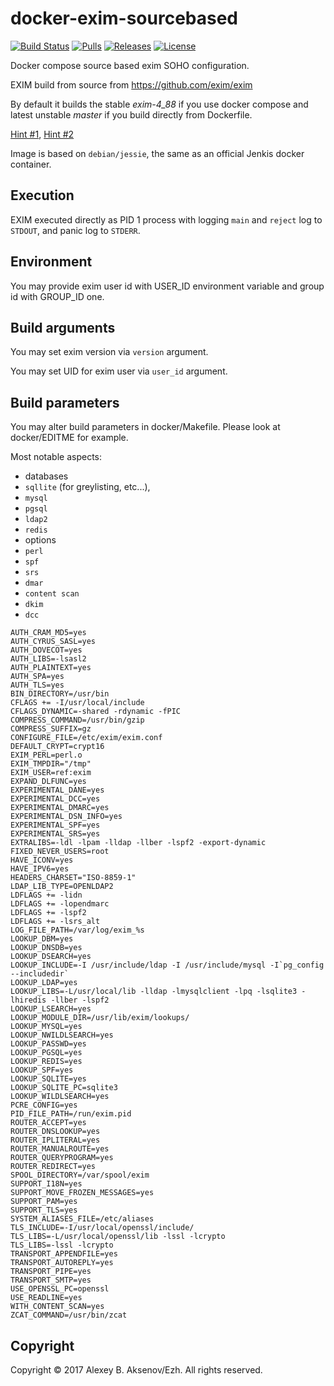 docker-exim-sourcebased
=======================
[![Build Status](https://travis-ci.org/ezh/docker-exim-sourcebased.png?branch=master)](https://travis-ci.org/ezh/docker-exim-sourcebased) [![Pulls](https://img.shields.io/docker/pulls/ezh1k/exim.svg)](https://hub.docker.com/r/ezh1k/exim/) [![Releases](https://img.shields.io/github/release/ezh/docker-exim-sourcebased.svg)](https://github.com/ezh/docker-exim-sourcebased/releases) [![License](https://img.shields.io/github/license/ezh/docker-exim-sourcebased.svg)](https://github.com/ezh/docker-exim-sourcebased/blob/master/LICENSE) 

Docker compose source based exim SOHO configuration.

EXIM build from source from https://github.com/exim/exim

By default it builds the stable *exim-4_88* if you use docker compose and latest unstable *master* if you build directly from Dockerfile.

[Hint #1](https://github.com/ezh/docker-exim-sourcebased/blob/master/docker/Dockerfile#L30),
[Hint #2](https://github.com/ezh/docker-exim-sourcebased/blob/master/docker-compose.yml#L7)

Image is based on `debian/jessie`, the same as an official Jenkis docker container.

Execution
---------

EXIM executed directly as PID 1 process with logging `main` and `reject` log to `STDOUT`, and panic log to `STDERR`.

Environment
-----------

You may provide exim user id with USER_ID environment variable and group id with GROUP_ID one.

Build arguments
---------

You may set exim version via `version` argument.

You may set UID for exim user via `user_id` argument.

Build parameters
----------------

You may alter build parameters in docker/Makefile. Please look at docker/EDITME for example.

Most notable aspects:
* databases
 * `sqllite` (for greylisting, etc...),
 * `mysql`
 * `pgsql`
 * `ldap2`
 * `redis`
* options
 * `perl`
 * `spf`
 * `srs`
 * `dmar`
 * `content scan`
 * `dkim`
 * `dcc`

```
AUTH_CRAM_MD5=yes
AUTH_CYRUS_SASL=yes
AUTH_DOVECOT=yes
AUTH_LIBS=-lsasl2
AUTH_PLAINTEXT=yes
AUTH_SPA=yes
AUTH_TLS=yes
BIN_DIRECTORY=/usr/bin
CFLAGS += -I/usr/local/include
CFLAGS_DYNAMIC=-shared -rdynamic -fPIC
COMPRESS_COMMAND=/usr/bin/gzip
COMPRESS_SUFFIX=gz
CONFIGURE_FILE=/etc/exim/exim.conf
DEFAULT_CRYPT=crypt16
EXIM_PERL=perl.o
EXIM_TMPDIR="/tmp"
EXIM_USER=ref:exim
EXPAND_DLFUNC=yes
EXPERIMENTAL_DANE=yes
EXPERIMENTAL_DCC=yes
EXPERIMENTAL_DMARC=yes
EXPERIMENTAL_DSN_INFO=yes
EXPERIMENTAL_SPF=yes
EXPERIMENTAL_SRS=yes
EXTRALIBS=-ldl -lpam -lldap -llber -lspf2 -export-dynamic
FIXED_NEVER_USERS=root
HAVE_ICONV=yes
HAVE_IPV6=yes
HEADERS_CHARSET="ISO-8859-1"
LDAP_LIB_TYPE=OPENLDAP2
LDFLAGS += -lidn
LDFLAGS += -lopendmarc
LDFLAGS += -lspf2
LDFLAGS += -lsrs_alt
LOG_FILE_PATH=/var/log/exim_%s
LOOKUP_DBM=yes
LOOKUP_DNSDB=yes
LOOKUP_DSEARCH=yes
LOOKUP_INCLUDE=-I /usr/include/ldap -I /usr/include/mysql -I`pg_config --includedir`
LOOKUP_LDAP=yes
LOOKUP_LIBS=-L/usr/local/lib -lldap -lmysqlclient -lpq -lsqlite3 -lhiredis -llber -lspf2
LOOKUP_LSEARCH=yes
LOOKUP_MODULE_DIR=/usr/lib/exim/lookups/
LOOKUP_MYSQL=yes
LOOKUP_NWILDLSEARCH=yes
LOOKUP_PASSWD=yes
LOOKUP_PGSQL=yes
LOOKUP_REDIS=yes
LOOKUP_SPF=yes
LOOKUP_SQLITE=yes
LOOKUP_SQLITE_PC=sqlite3
LOOKUP_WILDLSEARCH=yes
PCRE_CONFIG=yes
PID_FILE_PATH=/run/exim.pid
ROUTER_ACCEPT=yes
ROUTER_DNSLOOKUP=yes
ROUTER_IPLITERAL=yes
ROUTER_MANUALROUTE=yes
ROUTER_QUERYPROGRAM=yes
ROUTER_REDIRECT=yes
SPOOL_DIRECTORY=/var/spool/exim
SUPPORT_I18N=yes
SUPPORT_MOVE_FROZEN_MESSAGES=yes
SUPPORT_PAM=yes
SUPPORT_TLS=yes
SYSTEM_ALIASES_FILE=/etc/aliases
TLS_INCLUDE=-I/usr/local/openssl/include/
TLS_LIBS=-L/usr/local/openssl/lib -lssl -lcrypto
TLS_LIBS=-lssl -lcrypto
TRANSPORT_APPENDFILE=yes
TRANSPORT_AUTOREPLY=yes
TRANSPORT_PIPE=yes
TRANSPORT_SMTP=yes
USE_OPENSSL_PC=openssl
USE_READLINE=yes
WITH_CONTENT_SCAN=yes
ZCAT_COMMAND=/usr/bin/zcat
```

Copyright
---------

Copyright © 2017 Alexey B. Aksenov/Ezh. All rights reserved.

